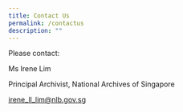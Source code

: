 ```yaml
---
title: Contact Us
permalink: /contactus
description: ""
---
```

Please contact: 

Ms Irene Lim

Principal Archivist, National Archives of Singapore

irene_ll_lim@nlb.gov.sg